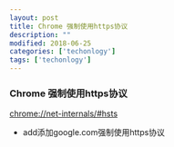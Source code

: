 ```yaml
---
layout: post
title: Chrome 强制使用https协议
description: ""
modified: 2018-06-25
categories: ['techonlogy']
tags: ['techonlogy']
---
```


### Chrome 强制使用https协议

[chrome://net-internals/#hsts](chrome://net-internals/#hsts)
- add添加google.com强制使用https协议